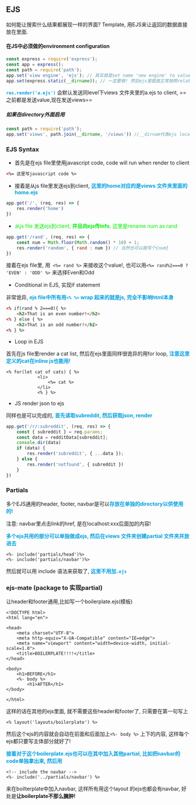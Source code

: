 ## EJS

如何能让搜索什么结果都展现一样的界面? Template, 用EJS来让返回的数据直接放在里面.

#### 在JS中必须做的environment configuration

```javascript
const express = require('express');
const app = express();
const path = require('path');
app.set('view engine', 'ejs'); // 其实就是set name 'new engine' to value 'ejs'
app.set(express.static(__dirname)); // 一定要做! 然后ejs里面就正常按照relative path就行了
```

<font color = grape>**`res.render('a.ejs')`**</font> 会默认发送同level下views 文件夹里的a.ejs to client, ==之前都是发送value,现在发送views==

##### 如果在directory外面启用

```javascript
const path = require('path');
app.set('views', path.join(__dirname, '/views')) //__dirnam代表ejs locate所在的文件夹路径
```

### EJS Syntax

+ 首先是在ejs file里使用javascript code,  code will run when render to client

```html
<%= 这里写javascript code %>
```

+ 接着是从js file里发送ejs到client, <font color = grape>**这里的home对应的是views 文件夹里面的home.ejs**</font> 

```javascript
app.get('/', (req, res) => {
    res.render('home')
})
```

+ <font color = gree>从js file 发送ejs到client, **并且向ejs传info**, 这里是rename num as rand</font>

```javascript
app.get('/rand', (req, res) => {
    const num = Math.floor(Math.random() * 10) + 1;
    res.render('random', { rand : num }) // 当然也可以就写个{num}
})
```

接着在ejs file里, 用` <%= rand %>` 来接收这个value!, 也可以用`<%= rand%2===0 ? 'EVEN' : 'ODD' %>` 来选择Even和Odd

+ Conditional in EJS, 实现if statement

非常诡异, <font color = grape>**ejs file中所有用`<% %>` wrap 起来的就是js, 完全不影响html本身**</font>

```html
<% if(rand % 2===0){ %>
	<h2>That is an even number!</h2>
<% } else { %>
	<h2>That is an odd number!</h2>
<% } %>
```

+ Loop in EJS

首先在js file里render a cat list, 然后在ejs里面同样很诡异的用for loop, <font color = grape>**注意这里定义的cat在inline js也能用!**</font> 

```ejs
<% for(let cat of cats) { %>
            <li>
                <%= cat %>
            </li>
            <% } %>
```

+ JS render json to ejs

同样也是可以完成的, <font color = grape>**首先读取subreddit, 然后获取json, render**</font>

```javascript
app.get('/r/:subreddit', (req, res) => {
    const { subreddit } = req.params;
    const data = redditData[subreddit];
    console.dir(data)
    if (data) {
        res.render('subreddit', { ...data });
    } else {
        res.render('notfound', { subreddit })
    }
})
```

### Partials

多个EJS通用的header, footer, navbar是可以<font color = grape>**存放在单独的directory以供使用的!**</font>

注意: navbar里点击link的href, 是在localhost:xxx后面加的内容!

<font color = grape>**多个ejs共用的部分可以单独做成ejs, 然后在views 文件夹创建partial 文件夹并放进去**</font>

```ejs
<%- include('partials/head')%>
<%- include('partials/navbar')%>
```

然后就可以用 include 语法来获取了, <font color = grape>**这里不用加`.ejs`**</font>



### ejs-mate (package to 实现partial)

让header和footer通用,比如写一个boilerplate.ejs(模板)

```ejs
<!DOCTYPE html>
<html lang="en">

<head>
    <meta charset="UTF-8">
    <meta http-equiv="X-UA-Compatible" content="IE=edge">
    <meta name="viewport" content="width=device-width, initial-scale=1.0">
    <title>BOILERPLATE!!!!</title>
</head>

<body>
    <h1>BEFORE</h1>
    <%- body %>
        <h1>AFTER</h1>
</body>

</html>
```

这样的话在其他的ejs里面, 就不需要这些header和footer了, 只需要在第一句写上

```ejs
<% layout('layouts/boilerplate') %>
```

然后这个ejs的内容就会自动在前面和后面加上`<%- body %>` 上下的内容, 这样每个ejs都只要写主体部分就好了!



<font color = grape>**接着对于这个boilerplate.ejs也可以在其中加入其他partial, 比如把navbar的code单独拿出来, 然后用**</font>

```ejs
<!-- include the navbar -->
<%- include('../partials/navbar') %>
```

来在boilterplate中加入navbar, 这样所有用这个layout 的ejs也都会有navbar, 好处是**让boilerplate不那么臃肿!**

